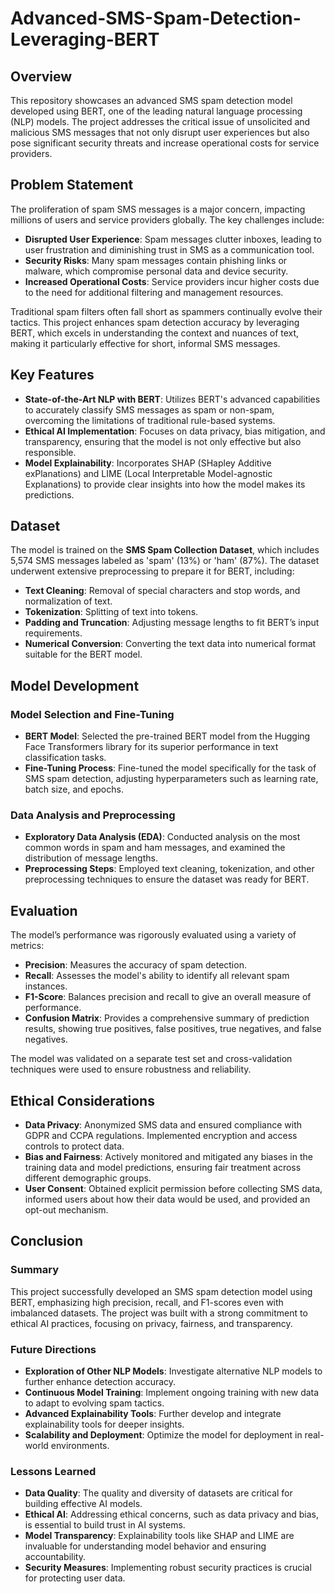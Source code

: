 # Advanced-SMS-Spam-Detection-Leveraging-BERT


## Overview

This repository showcases an advanced SMS spam detection model developed using BERT, one of the leading natural language processing (NLP) models. The project addresses the critical issue of unsolicited and malicious SMS messages that not only disrupt user experiences but also pose significant security threats and increase operational costs for service providers.

## Problem Statement

The proliferation of spam SMS messages is a major concern, impacting millions of users and service providers globally. The key challenges include:

- **Disrupted User Experience**: Spam messages clutter inboxes, leading to user frustration and diminishing trust in SMS as a communication tool.
- **Security Risks**: Many spam messages contain phishing links or malware, which compromise personal data and device security.
- **Increased Operational Costs**: Service providers incur higher costs due to the need for additional filtering and management resources.

Traditional spam filters often fall short as spammers continually evolve their tactics. This project enhances spam detection accuracy by leveraging BERT, which excels in understanding the context and nuances of text, making it particularly effective for short, informal SMS messages.

## Key Features

- **State-of-the-Art NLP with BERT**: Utilizes BERT's advanced capabilities to accurately classify SMS messages as spam or non-spam, overcoming the limitations of traditional rule-based systems.
- **Ethical AI Implementation**: Focuses on data privacy, bias mitigation, and transparency, ensuring that the model is not only effective but also responsible.
- **Model Explainability**: Incorporates SHAP (SHapley Additive exPlanations) and LIME (Local Interpretable Model-agnostic Explanations) to provide clear insights into how the model makes its predictions.

## Dataset

The model is trained on the **SMS Spam Collection Dataset**, which includes 5,574 SMS messages labeled as 'spam' (13%) or 'ham' (87%). The dataset underwent extensive preprocessing to prepare it for BERT, including:

- **Text Cleaning**: Removal of special characters and stop words, and normalization of text.
- **Tokenization**: Splitting of text into tokens.
- **Padding and Truncation**: Adjusting message lengths to fit BERT’s input requirements.
- **Numerical Conversion**: Converting the text data into numerical format suitable for the BERT model.

## Model Development

### Model Selection and Fine-Tuning

- **BERT Model**: Selected the pre-trained BERT model from the Hugging Face Transformers library for its superior performance in text classification tasks.
- **Fine-Tuning Process**: Fine-tuned the model specifically for the task of SMS spam detection, adjusting hyperparameters such as learning rate, batch size, and epochs.

### Data Analysis and Preprocessing

- **Exploratory Data Analysis (EDA)**: Conducted analysis on the most common words in spam and ham messages, and examined the distribution of message lengths.
- **Preprocessing Steps**: Employed text cleaning, tokenization, and other preprocessing techniques to ensure the dataset was ready for BERT.

## Evaluation

The model’s performance was rigorously evaluated using a variety of metrics:

- **Precision**: Measures the accuracy of spam detection.
- **Recall**: Assesses the model's ability to identify all relevant spam instances.
- **F1-Score**: Balances precision and recall to give an overall measure of performance.
- **Confusion Matrix**: Provides a comprehensive summary of prediction results, showing true positives, false positives, true negatives, and false negatives.

The model was validated on a separate test set and cross-validation techniques were used to ensure robustness and reliability.

## Ethical Considerations

- **Data Privacy**: Anonymized SMS data and ensured compliance with GDPR and CCPA regulations. Implemented encryption and access controls to protect data.
- **Bias and Fairness**: Actively monitored and mitigated any biases in the training data and model predictions, ensuring fair treatment across different demographic groups.
- **User Consent**: Obtained explicit permission before collecting SMS data, informed users about how their data would be used, and provided an opt-out mechanism.

## Conclusion

### Summary

This project successfully developed an SMS spam detection model using BERT, emphasizing high precision, recall, and F1-scores even with imbalanced datasets. The project was built with a strong commitment to ethical AI practices, focusing on privacy, fairness, and transparency.

### Future Directions

- **Exploration of Other NLP Models**: Investigate alternative NLP models to further enhance detection accuracy.
- **Continuous Model Training**: Implement ongoing training with new data to adapt to evolving spam tactics.
- **Advanced Explainability Tools**: Further develop and integrate explainability tools for deeper insights.
- **Scalability and Deployment**: Optimize the model for deployment in real-world environments.

### Lessons Learned

- **Data Quality**: The quality and diversity of datasets are critical for building effective AI models.
- **Ethical AI**: Addressing ethical concerns, such as data privacy and bias, is essential to build trust in AI systems.
- **Model Transparency**: Explainability tools like SHAP and LIME are invaluable for understanding model behavior and ensuring accountability.
- **Security Measures**: Implementing robust security practices is crucial for protecting user data.


